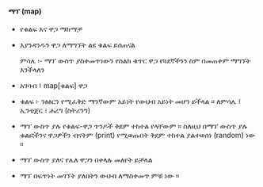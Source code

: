#### ማፕ (map)

- የቁልፍ እና ዋጋ ማከማቻ

- እያንዳንዱን ዋጋ ለማግኘት ልዩ ቁልፍ ይሰጠናል

  ምሳሌ ፡-  ማፕ ውስጥ ያስቀመጥነውን የስልክ ቁጥር ዋጋ የጓደኛችንን ስም በመጠቀም ማግኘት እንችላለን

- አገባብ ፤  map[ቁልፍ] ዋጋ

- ቁልፍ ፦ ንፅፅርን የሚፈቅድ ማንኛውም አይነት የውህብ አይነት መሆን ይችላል ። ለምሳሌ ፤ ኢንቲጀር ፣ ሐረግ (ስትሪንግ)

- ማፕ ውስጥ ያሉ የቁልፍ-ዋጋ ጥንዶች ቅደም ተከተል የላቸውም ። ስለዚህ በማፕ ውስጥ ያሉ ቁልፎችንና ዋጋዎችን ብናትም (print) የሚወጡበት ቅደም ተከተል ያልተወሰነ (random) ነው ።

- ማፕ ውስጥ ያለና የሌለ ዋጋን በቀላሉ መለየት ይቻላል  

- ማፕ በፍጥነት መገኘት ያለበትን ውህብ ለማስቀመጥ ምቹ ነው ።
